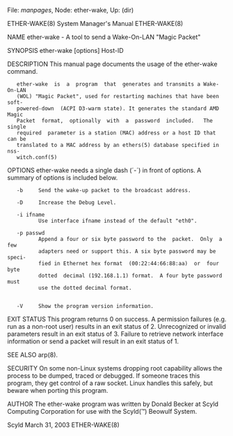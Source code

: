 File: *manpages*,  Node: ether-wake,  Up: (dir)

ETHER-WAKE(8)               System Manager's Manual              ETHER-WAKE(8)



NAME
       ether-wake - A tool to send a Wake-On-LAN "Magic Packet"

SYNOPSIS
       ether-wake [options] Host-ID

DESCRIPTION
       This manual page documents the usage of the ether-wake command.

       ether-wake  is  a  program  that  generates and transmits a Wake-On-LAN
       (WOL) "Magic Packet", used for restarting machines that have been soft-
       powered-down  (ACPI D3-warm state). It generates the standard AMD Magic
       Packet  format,  optionally  with  a  password  included.   The  single
       required  parameter is a station (MAC) address or a host ID that can be
       translated to a MAC address by an ethers(5) database specified in  nss-
       witch.conf(5)

OPTIONS
       ether-wake needs a single dash (´-´) in front of options.  A summary of
       options is included below.

       -b     Send the wake-up packet to the broadcast address.

       -D     Increase the Debug Level.

       -i ifname
              Use interface ifname instead of the default "eth0".

       -p passwd
              Append a four or six byte password to the  packet.  Only  a  few
              adapters need or support this. A six byte password may be speci-
              fied in Ethernet hex format  (00:22:44:66:88:aa)  or  four  byte
              dotted  decimal (192.168.1.1) format.  A four byte password must
              use the dotted decimal format.


       -V     Show the program version information.


EXIT STATUS
       This program returns 0 on success.  A permission failures (e.g. run  as
       a  non-root  user)  results  in  an  exit status of 2.  Unrecognized or
       invalid parameters result in an exit status of 3.  Failure to  retrieve
       network  interface  information or send a packet will result in an exit
       status of 1.


SEE ALSO
       arp(8).

SECURITY
       On some non-Linux systems dropping root capability allows  the  process
       to be dumped, traced or debugged.  If someone traces this program, they
       get control of a raw socket.  Linux handles  this  safely,  but  beware
       when porting this program.

AUTHOR
       The  ether-wake program was written by Donald Becker at Scyld Computing
       Corporation for use with the Scyld(™) Beowulf System.



Scyld                           March 31, 2003                   ETHER-WAKE(8)
